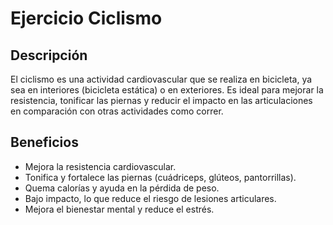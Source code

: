 # Ejercicio Ciclismo

## Descripción
El ciclismo es una actividad cardiovascular que se realiza en bicicleta, ya sea en interiores (bicicleta estática) o en exteriores. Es ideal para mejorar la resistencia, tonificar las piernas y reducir el impacto en las articulaciones en comparación con otras actividades como correr.

## Beneficios
- Mejora la resistencia cardiovascular.
- Tonifica y fortalece las piernas (cuádriceps, glúteos, pantorrillas).
- Quema calorías y ayuda en la pérdida de peso.
- Bajo impacto, lo que reduce el riesgo de lesiones articulares.
- Mejora el bienestar mental y reduce el estrés.

